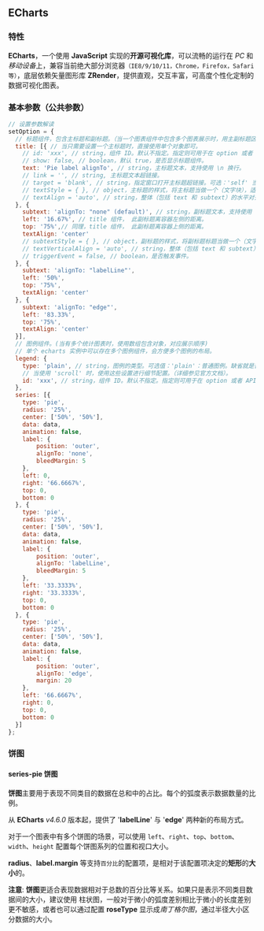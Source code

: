 ## ECharts

### 特性

**ECharts**，一个使用 **JavaScript** 实现的**开源可视化库**，可以流畅的运行在 *PC* 和*移动设备*上，兼容当前绝大部分浏览器`（IE8/9/10/11，Chrome，Firefox，Safari等）`，底层依赖矢量图形库 **ZRender**，提供直观，交互丰富，可高度个性化定制的数据可视化图表。

### 基本参数（公共参数）

```js
// 设置参数解读
setOption = {
  // 标题组件，包含主标题和副标题。（当一个图表组件中包含多个图表展示时，用主副标题区分）
  title: [{ // 当只需要设置一个主标题时，直接使用单个对象即可。
    // id: 'xxx', // string，组件 ID。默认不指定。指定则可用于在 option 或者 API 中引用组件。
    // show: false, // boolean，默认 true，是否显示标题组件。
    text: 'Pie label alignTo', // string，主标题文本，支持使用 \n 换行。
    // link = '', // string, 主标题文本超链接。
    // target = 'blank', // string，指定窗口打开主标题超链接。可选：'self' 当前窗口打开，'blank' 新窗口打开。
    // textStyle = { }, // object，主标题的样式，将主标题当做一个（文字块），适合的基本样式（块级样式和文字样式）都可以填写。
    // textAlign = 'auto', // string，整体（包括 text 和 subtext）的水平对齐。可选值：'auto'、'left'、'right'、'center'。
  }, {
    subtext: 'alignTo: "none" (default)', // string，副标题文本，支持使用 \n 换行。
    left: '16.67%', // title 组件， 此副标题离容器左侧的距离。
    top: '75%',// 同理，title 组件， 此副标题离容器上侧的距离。
    textAlign: 'center'
    // subtextStyle = { }, // object，副标题的样式，将副标题标题当做一个（文字块），适合的基本样式（块级样式和文字样式）
    // textVerticalAlign = 'auto', // string，整体（包括 text 和 subtext）的垂直对齐。可选值：'auto'、'top'、'bottom'、'middle'。
    // triggerEvent = false, // boolean，是否触发事件。
  }, {
    subtext: 'alignTo: "labelLine"',
    left: '50%',
    top: '75%',
    textAlign: 'center'
  }, {
    subtext: 'alignTo: "edge"',
    left: '83.33%',
    top: '75%',
    textAlign: 'center'
  }],
  // 图例组件。(当有多个统计图表时，使用数组包含对象，对应展示顺序)
  // 单个 echarts 实例中可以存在多个图例组件，会方便多个图例的布局。
  legend: { 
    type: 'plain', // string，图例的类型。可选值：'plain'：普通图例。缺省就是普通图例。'scroll'：可滚动翻页的图例。当图例数量较多时可以使用。
    // 当使用 'scroll' 时，使用这些设置进行细节配置。（详细参见官方文档）。
    id: 'xxx', // string，组件 ID。默认不指定。指定则可用于在 option 或者 API 中引用组件。
  },
  series: [{
    type: 'pie',
    radius: '25%',
    center: ['50%', '50%'],
    data: data,
    animation: false,
    label: {
        position: 'outer',
        alignTo: 'none',
        bleedMargin: 5
    },
    left: 0,
    right: '66.6667%',
    top: 0,
    bottom: 0
  }, {
    type: 'pie',
    radius: '25%',
    center: ['50%', '50%'],
    data: data,
    animation: false,
    label: {
        position: 'outer',
        alignTo: 'labelLine',
        bleedMargin: 5
    },
    left: '33.3333%',
    right: '33.3333%',
    top: 0,
    bottom: 0
  }, {
    type: 'pie',
    radius: '25%',
    center: ['50%', '50%'],
    data: data,
    animation: false,
    label: {
        position: 'outer',
        alignTo: 'edge',
        margin: 20
    },
    left: '66.6667%',
    right: 0,
    top: 0,
    bottom: 0
  }]
};
```

### 饼图

#### series-pie 饼图

**饼图**主要用于表现不同类目的数据在总和中的占比。每个的弧度表示数据数量的比例。

从 **ECharts** *v4.6.0* 版本起，提供了 '**labelLine**' 与 '**edge**' 两种新的布局方式。

对于一个图表中有多个饼图的场景，可以使用 `left`、`right`、`top`、`bottom`、`width`、`height` 配置每个饼图系列的位置和视口大小。

**radius**、**label.margin** 等支持`百分比`的配置项，是相对于该配置项决定的**矩形**的**大小**的。

**注意**: **饼图**更适合表现数据相对于总数的百分比等关系。如果只是表示不同类目数据间的大小，建议使用 柱状图，一般对于微小的弧度差别相比于微小的长度差别更不敏感，或者也可以通过配置 **roseType** 显示成*南丁格尔图*，通过半径大小区分数据的大小。

